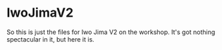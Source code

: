 # IwoJimaV2
So this is just the files for Iwo Jima V2 on the workshop. It's got nothing spectacular in it, but here it is. 
